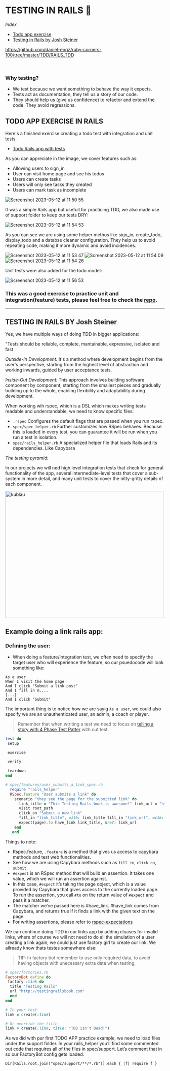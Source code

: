 # TESTING IN RAILS 🧶

*Index*
- [Todo app exercise](https://github.com/daniel-enqz/ruby-corners-100/tree/master/TDD/RAILS_TDD/README.md#Todo-app-exercise)
- [Testing in Rails by Josh Steiner](https://github.com/daniel-enqz/ruby-corners-100/tree/master/TDD/RAILS_TDD/README.md#testing-in-rails-by-josh-steiner)

https://github.com/daniel-enqz/ruby-corners-100/tree/master/TDD/RAILS_TDD

<br>

### Why testing?

- We test because we want something to behave the way it expects.
- Tests act as documentation, they tell us a story of our code.
- They should help us (give us confidence) to refactor and extend the code. They avoid regressions.

## TODO APP EXERCISE IN RAILS
Here's a finished exercise creating a todo test with integration and unit tests.
- [Todo Rails app with tests](https://github.com/daniel-enqz/rails_tdd)

As you can appreciate in the image, we cover features such as:
- Allowing users to sign_in
- User can visit home page and see his todos
- Users can create tasks
- Users will only see tasks they created
- Users can mark task as incomplete

![Screenshot 2023-05-12 at 11 50 55](https://github.com/daniel-enqz/ruby-corners-100/assets/72522628/74982873-7077-4070-8d8d-9cf08ee1aeb7)

It was a simple Rails app but usefull for practicing TDD, we also made use of support folder to keep our tests DRY:

![Screenshot 2023-05-12 at 11 54 53](https://github.com/daniel-enqz/ruby-corners-100/assets/72522628/8bfe255a-8fba-40f7-9269-ba892a687e56)

As you can see we are using some helper methos like sign_in, create_todo, display_todo and a databse cleaner configuration. They help us to avoid repeating code, making it more dynamic and avoid incidences.

![Screenshot 2023-05-12 at 11 53 47](https://github.com/daniel-enqz/ruby-corners-100/assets/72522628/73182961-00b4-4a6b-b860-3415aae1bd8c)
![Screenshot 2023-05-12 at 11 54 09](https://github.com/daniel-enqz/ruby-corners-100/assets/72522628/b7507134-06f0-437f-a1c7-8bd7be7d7fd5)
![Screenshot 2023-05-12 at 11 54 26](https://github.com/daniel-enqz/ruby-corners-100/assets/72522628/40b5f349-95b5-4a24-81b1-fcbc18cf555d)

Unit tests were also added for the todo model:

![Screenshot 2023-05-12 at 11 56 53](https://github.com/daniel-enqz/ruby-corners-100/assets/72522628/2fc42f76-f346-43e2-acb5-40dd44bed04b)


### This was a good exercise to practice unit and integration(feature) tests, please feel free to check the [repo](https://github.com/daniel-enqz/rails_tdd).

---

## TESTING IN RAILS BY Josh Steiner

Yes, we have multiple ways of doing TDD in bigger applications:

"Tests should be reliable, complete, mantainable, expressive, isolated and fast

*Outside-In Development:* It's a method where development begins from the user's perspective, starting from the highest level of abstraction and working inwards, guided by user acceptance tests.

*Inside-Out Development:* This approach involves building software component by component, starting from the smallest pieces and gradually building up to the whole, enabling flexibility and adaptability during development.


When working wih rspec, which is a DSL which makes writing tests readable and understandable, we need to know specific files:
- `.rspec` Configures the default flags that are passed when you run rspec. 
- `spec/spec_helper.rb` Further customizes how RSpec behaves. Because this is loaded in every test, you can guarantee it will be run when you run a test in isolation.
-  `spec/rails_helper.rb` A specialized helper file that loads Rails and its dependencies. Like Capybara

*The testing pyramid:*

In our projects we will ned high level integration tests that check for general functionality of the app, several intermediate-level tests that cover a sub-system in more detail, and many unit tests to cover the nitty-gritty details of each component.

<img src="https://github.com/daniel-enqz/ruby-corners-100/assets/72522628/91cc3335-13ba-4735-8774-ddc8ce38eb69" alt="kublau" width="500" height="400">

## Example doing a link rails app:
### Defining the user:
- When doing a feature/integration test, we often need to specify the target user who will experience the feature, so our psuedocode will look something like:
```
As a user
When I visit the home page
And I click "Submit a link post"
And I fill in m....
[...]
And I click "Submit"
```
The important thing is to notice how we are sayig `As a user`, we could also specify we are an unauthenticated user, an admin, a coach or player.
> Remember that when wtriting a test we need to focus on [telling a story with 4 Phase Test Patter](https://github.com/daniel-enqz/ruby-corners-100/tree/master/TDD/README.md#these-are-the-4-parts-each-test-should-have) with out test.

```ruby
test do 
 setup

 exercise 

 verify 

 teardown
end
```

```ruby
# spec/features/user_submits_a_link_spec.rb
  require "rails_helper"
  RSpec.feature "User submits a link" do
    scenario "they see the page for the submitted link" do
      link_title = "This Testing Rails book is awesome!" link_url = "http://testingrailsbook.com"
      visit root_path
      click_on "Submit a new link"
      fill_in "link_title", with: link_title fill_in "link_url", with: link_url click_on "Submit!"
      expect(page).to have_link link_title, href: link_url
    end 
   end
```

Things to note:
- Rspec.feature, `.feature` is a method that gives us access to capybara methods and test web functionalities.
- See how we are using Capybara methods such as `fill_in`, `click_on`, `submit`.
- `#expect` is an RSpec method that will build an assertion. It takes one value, which we will run an assertion against. 
- In this case, `#expect` it’s taking the page object, which is a value provided by Capybara that gives access to the currently loaded page. To run the assertion, you call `#to` on the return value of `#expect` and pass it a matcher.
- The matcher we’ve passed here is #have_link. #have_link comes from Capybara, and returns true if it finds a link with the given text on the page.
- For writing assertions, please refer to [rspec-expectations](https://github.com/rspec/rspec-expectations)

We can continue doing TDD in our links app by adding cluases for invalid links, where of course we will not need to do all the simulation of a user creating a link again, we could just use factory girl to create our link. We allready know thats testes somewhere else:
> TIP: In factory bot remember to use only required data, to avoid having objects with unecessary extra data when testing.

```ruby
# spec/factories.rb
FactoryBot.define do 
 factory :link do
  title "Testing Rails"
  url "http://testingrailsbook.com" 
  end
end

# In your test
link = create(:link)

# Or override the title
link = create(:link, title: "TDD isn't Dead!")
```

As we did with pur first TODO APP practice example, we need to load files under the support folder.
In your rails_helper you’ll find some commented out code that requires all of the files in  spec/support. Let’s comment that in so our FactoryBot config gets loaded:

`Dir[Rails.root.join("spec/support/**/*.rb")].each { |f| require f }`
